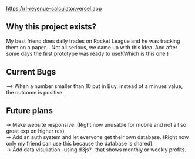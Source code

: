 https://rl-revenue-calculator.vercel.app

## Why this project exists?

My best friend does daily trades on Rocket League and he was tracking them on a paper... Not all serious, we came up with this idea. And after some days the first prototype was ready to use!(Which is this one.)

## Current Bugs
--> When a number smaller than 10 put in Buy, instead of a minues value, the outcome is positive. 

## Future plans 
-> Make website responsive. (Right now unusable for mobile and not all so great exp on higher res) <br/>
-> Add an auth system and let everyone get their own database. (Right now only my friend can use this because the database is shared). <br/>
-> Add data visuliation -using d3js?- that shows monthly or weekly profits. <br/>
